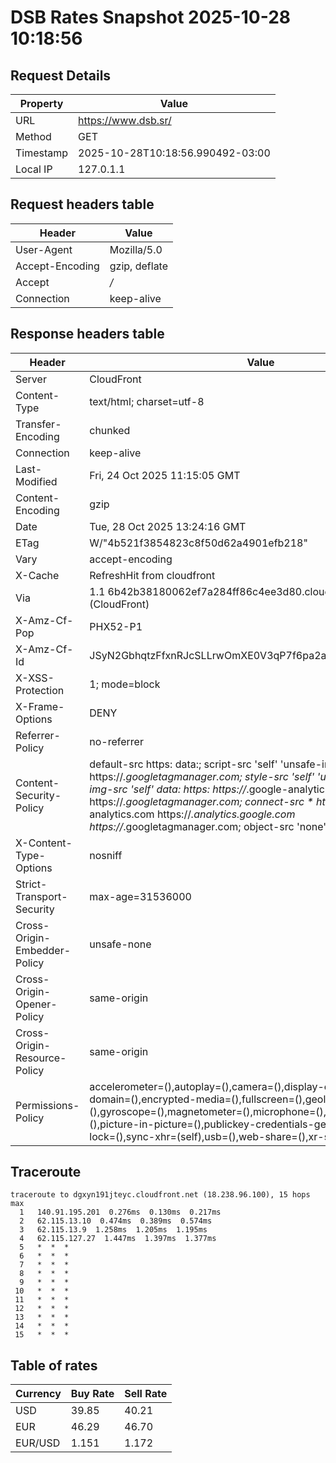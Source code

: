 # DSB Rates Snapshot 2025-10-28 10:18:56
## Request Details

| Property | Value |
|----------|-------|
| URL | https://www.dsb.sr/ |
| Method | GET |
| Timestamp | 2025-10-28T10:18:56.990492-03:00 |
| Local IP | 127.0.1.1 |
    
## Request headers table

| Header | Value |
|--------|-------|
| User-Agent | Mozilla/5.0 |
| Accept-Encoding | gzip, deflate |
| Accept | */* |
| Connection | keep-alive |

    
## Response headers table
| Header | Value |
|--------|-------|
| Server | CloudFront |
| Content-Type | text/html; charset=utf-8 |
| Transfer-Encoding | chunked |
| Connection | keep-alive |
| Last-Modified | Fri, 24 Oct 2025 11:15:05 GMT |
| Content-Encoding | gzip |
| Date | Tue, 28 Oct 2025 13:24:16 GMT |
| ETag | W/"4b521f3854823c8f50d62a4901efb218" |
| Vary | accept-encoding |
| X-Cache | RefreshHit from cloudfront |
| Via | 1.1 6b42b38180062ef7a284ff86c4ee3d80.cloudfront.net (CloudFront) |
| X-Amz-Cf-Pop | PHX52-P1 |
| X-Amz-Cf-Id | JSyN2GbhqtzFfxnRJcSLLrwOmXE0V3qP7f6pa2awlkvHK0XSxABhRg== |
| X-XSS-Protection | 1; mode=block |
| X-Frame-Options | DENY |
| Referrer-Policy | no-referrer |
| Content-Security-Policy | default-src https: data:; script-src 'self' 'unsafe-inline' https://*.googletagmanager.com; style-src 'self' 'unsafe-inline' data:; img-src 'self' data: https: https://*.google-analytics.com https://*.googletagmanager.com; connect-src * https://*.google-analytics.com https://*.analytics.google.com https://*.googletagmanager.com; object-src 'none' |
| X-Content-Type-Options | nosniff |
| Strict-Transport-Security | max-age=31536000 |
| Cross-Origin-Embedder-Policy | unsafe-none |
| Cross-Origin-Opener-Policy | same-origin |
| Cross-Origin-Resource-Policy | same-origin |
| Permissions-Policy | accelerometer=(),autoplay=(),camera=(),display-capture=(),document-domain=(),encrypted-media=(),fullscreen=(),geolocation=(),gyroscope=(),magnetometer=(),microphone=(),midi=(),payment=(),picture-in-picture=(),publickey-credentials-get=(),screen-wake-lock=(),sync-xhr=(self),usb=(),web-share=(),xr-spatial-tracking=() |

## Traceroute 

```
traceroute to dgxyn191jteyc.cloudfront.net (18.238.96.100), 15 hops max
  1   140.91.195.201  0.276ms  0.130ms  0.217ms 
  2   62.115.13.10  0.474ms  0.389ms  0.574ms 
  3   62.115.13.9  1.258ms  1.205ms  1.195ms 
  4   62.115.127.27  1.447ms  1.397ms  1.377ms 
  5   *  *  * 
  6   *  *  * 
  7   *  *  * 
  8   *  *  * 
  9   *  *  * 
 10   *  *  * 
 11   *  *  * 
 12   *  *  * 
 13   *  *  * 
 14   *  *  * 
 15   *  *  * 

```


## Table of rates

| Currency | Buy Rate | Sell Rate |
|----------|----------|-----------|
| USD | 39.85 | 40.21 |
| EUR | 46.29 | 46.70 |
| EUR/USD | 1.151 | 1.172 |
